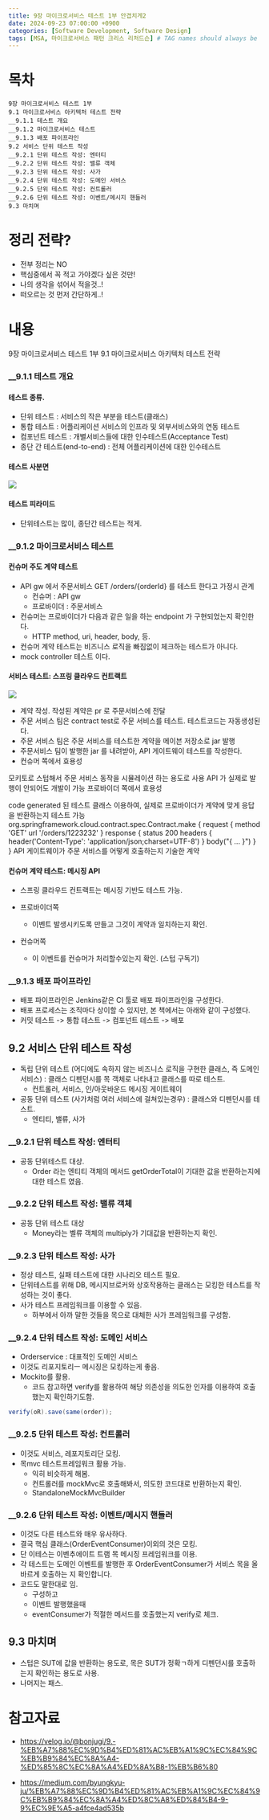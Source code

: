 ```yaml
---
title: 9장 마이크로서비스 테스트 1부 안겹치게2
date: 2024-09-23 07:00:00 +0900
categories: [Software Development, Software Design]
tags: [MSA, 마이크로서비스 패턴 크리스 리처드슨] # TAG names should always be lowercase
---
```


# 목차

```
9장 마이크로서비스 테스트 1부
9.1 마이크로서비스 아키텍처 테스트 전략
__9.1.1 테스트 개요
__9.1.2 마이크로서비스 테스트
__9.1.3 배포 파이프라인
9.2 서비스 단위 테스트 작성
__9.2.1 단위 테스트 작성: 엔터티
__9.2.2 단위 테스트 작성: 밸류 객체
__9.2.3 단위 테스트 작성: 사가
__9.2.4 단위 테스트 작성: 도메인 서비스
__9.2.5 단위 테스트 작성: 컨트롤러
__9.2.6 단위 테스트 작성: 이벤트/메시지 핸들러
9.3 마치며
```

# 정리 전략?

- 전부 정리는 NO
- 핵심중에서 꼭 적고 가야겠다 싶은 것만!
- 나의 생각을 섞어서 적을것..!
- 떠오르는 것 먼저 간단하게..!

# 내용

9장 마이크로서비스 테스트 1부
9.1 마이크로서비스 아키텍처 테스트 전략
### __9.1.1 테스트 개요
#### 테스트 종류.
- 단위 테스트 : 서비스의 작은 부분을 테스트(클래스)
- 통합 테스트 : 어플리케이션 서비스의 인프라 및 외부서비스와의 연동 테스트
- 컴포넌트 테스트 : 개별서비스들에 대한 인수테스트(Acceptance Test)
- 종단 간 테스트(end-to-end) : 전체 어플리케이션에 대한 인수테스트
#### 테스트 사분면
![](assets/img/posts/2024-09-23-12-50-20.png)
#### 테스트 피라미드
* 단위테스트는 많이, 종단간 테스트는 적게.
### __9.1.2 마이크로서비스 테스트
#### 컨슈머 주도 계약 테스트
* API gw 에서 주문서비스 GET /orders/{orderId} 를 테스트 한다고 가정시 관계
  * 컨슈머 : API gw
  * 프로바이더 : 주문서비스
* 컨슈머는 프로바이더가 다음과 같은 일을 하는 endpoint 가 구현되었는지 확인한다.
  * HTTP method, uri, header, body, 등.
* 컨슈머 계약 테스트는 비즈니스 로직을 빠짐없이 체크하는 테스트가 아니다.
* mock controller 테스트 이다.

#### 서비스 테스트: 스프링 클라우드 컨트랙트
![](assets/img/posts/2024-09-23-12-58-21.png)
* 계약 작성. 작성된 계약은 pr 로 주문서비스에 전달
* 주문 서비스 팀은 contract test로 주문 서비스를 테스트. 테스트코드는 자동생성된다.
* 주문 서비스 팀은 주문 서비스를 테스트한 계약을 메이븐 저장소로 jar 발행
* 주문서비스 팀이 발행한 jar 를 내려받아, API 게이트웨이 테스트를 작성한다.
* 컨슈머 쪽에서 효용성

모키토로 스텁해서 주문 서비스 동작을 시뮬레이션 하는 용도로 사용
API 가 실제로 발행이 안되어도 개발이 가능
프로바이더 쪽에서 효용성

code generated 된 테스트 클래스 이용하여, 실제로 프로바이더가 계약에 맞게 응답을 반환하는지 테스트 가능
org.springframework.cloud.contract.spec.Contract.make {
    request {
        method 'GET'
        url '/orders/1223232'
    }
    response {
        status 200
        headers {
            header('Content-Type': 'application/json;charset=UTF-8')
        }
        body("{ ... }")
    }
}
API 게이트웨이가 주문 서비스를 어떻게 호출하는지 기술한 계약

#### 컨슈머 계약 테스트: 메시징 API
* 스프링 클라우드 컨트랙트는 메시징 기반도 테스트 가능.

* 프로바이더쪽
  * 이벤트 발생시키도록 만들고 그것이 계약과 일치하는지 확인.
* 컨슈머쪽
  * 이 이벤트를 컨슈머가 처리할수있는지 확인. (스텁 구독기)


### __9.1.3 배포 파이프라인
* 배포 파이프라인은 Jenkins같은 CI 툴로 배포 파이프라인을 구성한다.
* 배포 프로세스는 조직마다 상이할 수 있지만, 본 책에서는 아래와 같이 구성했다.
* 커밋 테스트 -> 통합 테스트 -> 컴포넌트 테스트 -> 배포
## 9.2 서비스 단위 테스트 작성
* 독립 단위 테스트 (어디에도 속하지 않는 비즈니스 로직을 구현한 클래스, 즉 도메인 서비스) : 클래스 디펜던시를 목 객체로 나타내고 클래스를 따로 테스트.
  * 컨트롤러, 서비스, 인/아웃바운드 메시징 게이트웨이
* 공동 단위 테스트 (사가처럼 여러 서비스에 걸쳐있는경우) : 클래스와 디펜던시를 테스트.
  * 엔티티, 밸류, 사가
### __9.2.1 단위 테스트 작성: 엔터티
* 공동 단위테스트 대상.
  * Order 라는 엔티티 객체의 메서드 getOrderTotal이 기대한 값을 반환하는지에 대한 테스트 였음.

### __9.2.2 단위 테스트 작성: 밸류 객체
* 공동 단위 테스트 대상
  * Money라는 벨류 객체의 multiply가 기대값을 반환하는지 확인.
### __9.2.3 단위 테스트 작성: 사가
* 정상 테스트, 실패 테스트에 대한 시나리오 테스트 필요.
* 단위테스트를 위해 DB, 메시지브로커와 상호작용하는 클래스는 모킹한 테스트를 작성하는 것이 좋다.
* 사가 테스트 프레임워크를 이용할 수 있음.
  * 하부에서 아까 말한 것들을 목으로 대체한 사가 프레임워크를 구성함.
### __9.2.4 단위 테스트 작성: 도메인 서비스
* Orderservice : 대표적인 도메인 서비스
 * 이것도 리포지토리ㅡ 메시징은 모킹하는게 좋음.
 * Mockito를 활용.
   * 코드 참고하면 verify를 활용하여 해당 의존성을 의도한 인자를 이용하여 호출했는지 확인하기도함.
  ```java
  verify(oR).save(same(order));
  ```
### __9.2.5 단위 테스트 작성: 컨트롤러
* 이것도 서비스, 레포지토리단 모킹.
* 목mvc 테스트프레임워크 활용 가능.
  * 익히 비슷하게 해봄.
  * 컨트롤러를 mockMvc로 호출해봐서, 의도한 코드대로 반환하는지 확인.
  * StandaloneMockMvcBuilder
### __9.2.6 단위 테스트 작성: 이벤트/메시지 핸들러
* 이것도 다른 테스트와 매우 유사하다.
* 결국 핵심 클래스(OrderEventConsumer)이외의 것은 모킹.
* 단 이테스는 이벤추에이트 트램 목 메시징 프레임워크를 이용.
* 각 테스트는 도메인 이벤트를 발행한 후 OrderEventConsumer가 서비스 목을 올바르게 호출하는 지 확인합니다.
* 코드도 말한대로 임.
  * 구성하고
  * 이벤트 발행했을때
  * eventConsumer가 적절한 메서드를 호출했는지 verify로 체크.
## 9.3 마치며
* 스텁은 SUT에 값을 반환하는 용도로, 목은 SUT가 정확ㄱ하게 디펜던시를 호출하는지 확인하는 용도로 사용.
* 나머지는 패스.

# 참고자료
- https://velog.io/@bonjugi/9.-%EB%A7%88%EC%9D%B4%ED%81%AC%EB%A1%9C%EC%84%9C%EB%B9%84%EC%8A%A4-%ED%85%8C%EC%8A%A4%ED%8A%B8-1%EB%B6%80

- https://medium.com/byungkyu-ju/%EB%A7%88%EC%9D%B4%ED%81%AC%EB%A1%9C%EC%84%9C%EB%B9%84%EC%8A%A4%ED%8C%A8%ED%84%B4-9-9%EC%9E%A5-a4fce4ad535b